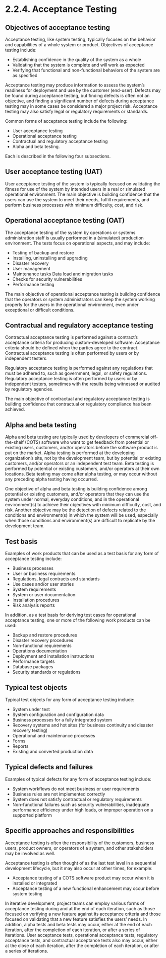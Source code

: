 # 2.2.4. Acceptance Testing

## Objectives of acceptance testing 

Acceptance testing, like system testing, typically focuses on the behavior and capabilities of a whole system or product. Objectives of acceptance testing include: 

* Establishing confidence in the quality of the system as a whole 
* Validating that the system is complete and will work as expected 
* Verifying that functional and non-functional behaviors of the system are as specified 

Acceptance testing may produce information to assess the system’s readiness for deployment and use by the customer \(end-user\). Defects may be found during acceptance testing, but finding defects is often not an objective, and finding a significant number of defects during acceptance testing may in some cases be considered a major project risk. Acceptance testing may also satisfy legal or regulatory requirements or standards. 

Common forms of acceptance testing include the following: 

* User acceptance testing 
* Operational acceptance testing 
* Contractual and regulatory acceptance testing 
* Alpha and beta testing. 

Each is described in the following four subsections. 

## User acceptance testing \(UAT\) 

User acceptance testing of the system is typically focused on validating the fitness for use of the system by intended users in a real or simulated operational environment. The main objective is building confidence that the users can use the system to meet their needs, fulfill requirements, and perform business processes with minimum difficulty, cost, and risk. 

## Operational acceptance testing \(OAT\) 

The acceptance testing of the system by operations or systems administration staff is usually performed in a \(simulated\) production environment. The tests focus on operational aspects, and may include: 

* Testing of backup and restore 
* Installing, uninstalling and upgrading 
* Disaster recovery 
* User management 
* Maintenance tasks Data load and migration tasks 
* Checks for security vulnerabilities 
* Performance testing 

The main objective of operational acceptance testing is building confidence that the operators or system administrators can keep the system working properly for the users in the operational environment, even under exceptional or difficult conditions. 

## Contractual and regulatory acceptance testing 

Contractual acceptance testing is performed against a contract’s acceptance criteria for producing custom-developed software. Acceptance criteria should be defined when the parties agree to the contract. Contractual acceptance testing is often performed by users or by independent testers. 

Regulatory acceptance testing is performed against any regulations that must be adhered to, such as government, legal, or safety regulations. Regulatory acceptance testing is often performed by users or by independent testers, sometimes with the results being witnessed or audited by regulatory agencies. 

The main objective of contractual and regulatory acceptance testing is building confidence that contractual or regulatory compliance has been achieved. 

## Alpha and beta testing 

Alpha and beta testing are typically used by developers of commercial off-the-shelf \(COTS\) software who want to get feedback from potential or existing users, customers, and/or operators before the software product is put on the market. Alpha testing is performed at the developing organization’s site, not by the development team, but by potential or existing customers, and/or operators or an independent test team. Beta testing is performed by potential or existing customers, and/or operators at their own locations. Beta testing may come after alpha testing, or may occur without any preceding alpha testing having occurred. 

One objective of alpha and beta testing is building confidence among potential or existing customers, and/or operators that they can use the system under normal, everyday conditions, and in the operational environment\(s\) to achieve their objectives with minimum difficulty, cost, and risk. Another objective may be the detection of defects related to the conditions and environment\(s\) in which the system will be used, especially when those conditions and environment\(s\) are difficult to replicate by the development team. 

## Test basis 

Examples of work products that can be used as a test basis for any form of acceptance testing include: 

* Business processes 
* User or business requirements 
* Regulations, legal contracts and standards 
* Use cases and/or user stories 
* System requirements
* System or user documentation 
* Installation procedures 
* Risk analysis reports 

In addition, as a test basis for deriving test cases for operational acceptance testing, one or more of the following work products can be used: 

* Backup and restore procedures 
* Disaster recovery procedures 
* Non-functional requirements 
* Operations documentation 
* Deployment and installation instructions 
* Performance targets 
* Database packages 
* Security standards or regulations 

## Typical test objects 

Typical test objects for any form of acceptance testing include: 

* System under test 
* System configuration and configuration data 
* Business processes for a fully integrated system 
* Recovery systems and hot sites \(for business continuity and disaster recovery testing\) 
* Operational and maintenance processes 
* Forms 
* Reports 
* Existing and converted production data 

## Typical defects and failures 

Examples of typical defects for any form of acceptance testing include: 

* System workflows do not meet business or user requirements 
* Business rules are not implemented correctly 
* System does not satisfy contractual or regulatory requirements 
* Non-functional failures such as security vulnerabilities, inadequate performance efficiency under high loads, or improper operation on a supported platform 

## Specific approaches and responsibilities 

Acceptance testing is often the responsibility of the customers, business users, product owners, or operators of a system, and other stakeholders may be involved as well. 

Acceptance testing is often thought of as the last test level in a sequential development lifecycle, but it may also occur at other times, for example: 

* Acceptance testing of a COTS software product may occur when it is installed or integrated
* Acceptance testing of a new functional enhancement may occur before system testing 

In iterative development, project teams can employ various forms of acceptance testing during and at the end of each iteration, such as those focused on verifying a new feature against its acceptance criteria and those focused on validating that a new feature satisfies the users’ needs. In addition, alpha tests and beta tests may occur, either at the end of each iteration, after the completion of each iteration, or after a series of iterations. User acceptance tests, operational acceptance tests, regulatory acceptance tests, and contractual acceptance tests also may occur, either at the close of each iteration, after the completion of each iteration, or after a series of iterations.

